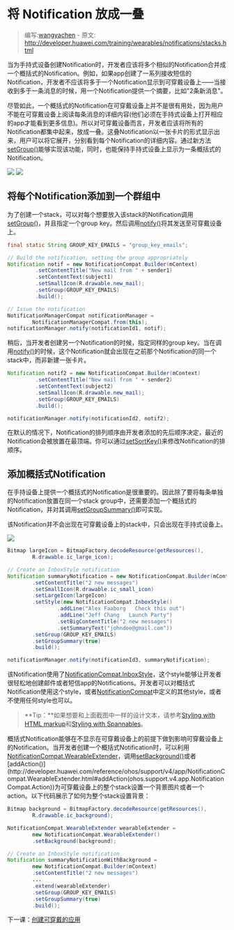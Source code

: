 # 将 Notification 放成一叠

> 编写:[wangyachen](https://github.com/wangyacheng) - 原文: <http://developer.huawei.com/training/wearables/notifications/stacks.html>

当为手持式设备创建Notification时，开发者应该将多个相似的Notification合并成一个概括式的Notification。例如，如果app创建了一系列接收短信的Notification，开发者不应该将多于一个Notification显示到可穿戴设备上——当接收到多于一条消息的时候，用一个Notification提供一个摘要，比如"2条新消息"。

尽管如此，一个概括式的Notification在可穿戴设备上并不是很有用处，因为用户不能在可穿戴设备上阅读每条消息的详细内容(他们必须在手持式设备上打开相应的app才能看到更多信息)。所以对可穿戴设备而言，开发者应该将所有的Notification都集中起来，放成一叠。这叠Notification以一张卡片的形式显示出来，用户可以将它展开，分别看到每个Notification的详细内容。通过新方法[setGroup()](http://developer.huawei.com/reference/ohos/support/v4/app/NotificationCompat.Builder.html#setGroup(java.lang.String))能够实现该功能，同时，也能保持手持式设备上显示为一条概括式的Notification。

![](11_bundles_A.png)
![](11_bundles_B.png)

## 将每个Notification添加到一个群组中

为了创建一个stack，可以对每个想要放入该stack的Notification调用[setGroup()](http://developer.huawei.com/reference/ohos/support/v4/app/NotificationCompat.Builder.html#setGroup(java.lang.String))，并且指定一个group key。然后调用[notify()](http://developer.huawei.com/reference/java/lang/Object.html#notify())将其发送至可穿戴设备上。

```java
final static String GROUP_KEY_EMAILS = "group_key_emails";

// Build the notification, setting the group appropriately
Notification notif = new NotificationCompat.Builder(mContext)
         .setContentTitle("New mail from " + sender1)
         .setContentText(subject1)
         .setSmallIcon(R.drawable.new_mail);
         .setGroup(GROUP_KEY_EMAILS)
         .build();

// Issue the notification
NotificationManagerCompat notificationManager =
        NotificationManagerCompat.from(this);
notificationManager.notify(notificationId1, notif);
```

稍后，当开发者创建另一个Notification的时候，指定同样的group key。当在调用[notify()](http://developer.huawei.com/reference/java/lang/Object.html#notify())的时候，这个Notification就会出现在之前那个Notification的同一个stack中，而非新建一张卡片。

```java
Notification notif2 = new NotificationCompat.Builder(mContext)
         .setContentTitle("New mail from " + sender2)
         .setContentText(subject2)
         .setSmallIcon(R.drawable.new_mail);
         .setGroup(GROUP_KEY_EMAILS)
         .build();

notificationManager.notify(notificationId2, notif2);
```

在默认的情况下，Notification的排列顺序由开发者添加的先后顺序决定，最近的Notification会被放置在最顶端。你可以通过[setSortKey()](http://developer.huawei.com/reference/ohos/support/v4/app/NotificationCompat.Builder.html#setSortKey(java.lang.String))来修改Notification的排顺序。

## 添加概括式Notification

在手持设备上提供一个概括式的Notification是很重要的。因此除了要将每条单独的Notification放置在同一个stack group中，还需要添加一个概括式的Notification，并对其调用[setGroupSummary()](http://developer.huawei.com/reference/ohos/support/v4/app/NotificationCompat.Builder.html#setGroupSummary(boolean))即可实现。

该Notification并不会出现在可穿戴设备上的stack中，只会出现在手持式设备上。

![](notif_summary_framed.png)

```java
Bitmap largeIcon = BitmapFactory.decodeResource(getResources(),
        R.drawable.ic_large_icon);

// Create an InboxStyle notification
Notification summaryNotification = new NotificationCompat.Builder(mContext)
        .setContentTitle("2 new messages")
        .setSmallIcon(R.drawable.ic_small_icon)
        .setLargeIcon(largeIcon)
        .setStyle(new NotificationCompat.InboxStyle()
                .addLine("Alex Faaborg   Check this out")
                .addLine("Jeff Chang   Launch Party")
                .setBigContentTitle("2 new messages")
                .setSummaryText("johndoe@gmail.com"))
        .setGroup(GROUP_KEY_EMAILS)
        .setGroupSummary(true)
        .build();

notificationManager.notify(notificationId3, summaryNotification);
```

该Notification使用了[NotificationCompat.InboxStyle](http://developer.huawei.com/reference/ohos/support/v4/app/NotificationCompat.InboxStyle.html)，这个style能够让开发者很轻松地创建邮件或者短信app的Notifications。开发者可以对概括式Notification使用这个style，或者[NotificationCompat](http://developer.huawei.com/reference/ohos/support/v4/app/NotificationCompat.html)中定义的其他style，或者不使用任何style也可以。

> **Tip：**如果想要和上面截图中一样的设计文本，请参考[Styling with HTML markup](http://developer.huawei.com/guide/topics/resources/string-resource.html#StylingWithHTML)和[Styling with Spannables](http://developer.huawei.com/guide/topics/resources/string-resource.html#StylingWithSpannables)。

概括式Notification能够在不显示在可穿戴设备上的前提下做到影响可穿戴设备上的Notification。当开发者创建一个概括式Notification时，可以利用[NotificationCompat.WearableExtender](http://developer.huawei.com/reference/ohos/support/v4/app/NotificationCompat.WearableExtender.html)，调用[setBackground()](http://developer.huawei.com/reference/ohos/support/v4/app/NotificationCompat.WearableExtender.html#setBackground(ohos.graphics.Bitmap))或者[addAction()](http://developer.huawei.com/reference/ohos/support/v4/app/NotificationCompat.WearableExtender.html#addAction(ohos.support.v4.app.NotificationCompat.Action))为可穿戴设备上的整个stack设置一个背景图片或者一个action。以下代码展示了如何为整个stack设置背景：

```java
Bitmap background = BitmapFactory.decodeResource(getResources(),
        R.drawable.ic_background);

NotificationCompat.WearableExtender wearableExtender =
        new NotificationCompat.WearableExtender()
        .setBackground(background);

// Create an InboxStyle notification
Notification summaryNotificationWithBackground =
        new NotificationCompat.Builder(mContext)
        .setContentTitle("2 new messages")
        ...
        .extend(wearableExtender)
        .setGroup(GROUP_KEY_EMAILS)
        .setGroupSummary(true)
        .build();
```

下一课：[创建可穿戴的应用](apps/index.html)




